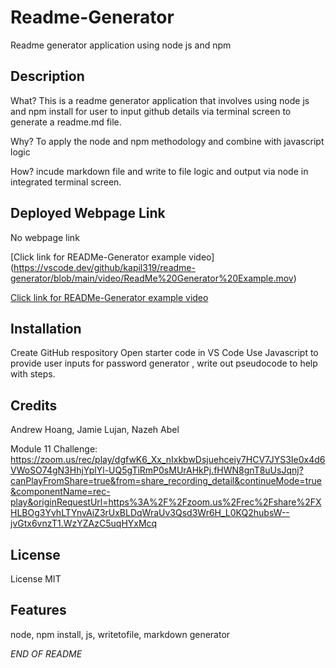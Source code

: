 # Readme-Generator
Readme generator application using node js and npm

## Description 

What? This is a readme generator application that involves using node js and npm install for user to input github details via terminal screen to generate a readme.md file. 

Why? To apply the node and npm methodology and combine with javascript logic

How? incude markdown file and write to file logic and output via node in integrated terminal screen.

## Deployed Webpage Link

No webpage link

[Click link for READMe-Generator example video] (https://vscode.dev/github/kapil319/readme-generator/blob/main/video/ReadMe%20Generator%20Example.mov)

[Click link for READMe-Generator example video](<video/ReadMe Generator Example.mov>)

## Installation

Create GitHub respository 
Open starter code in VS Code
Use Javascript to provide user inputs for password generator , write out pseudocode to help with steps.



## Credits

Andrew Hoang,
Jamie Lujan,
Nazeh Abel

Module 11 Challenge:
https://zoom.us/rec/play/dgfwK6_Xx_nIxkbwDsjuehceiy7HCV7JYS3Ie0x4d6VWoSO74gN3HhjYplYl-UQ5gTiRmP0sMUrAHkPj.fHWN8gnT8uUsJqnj?canPlayFromShare=true&from=share_recording_detail&continueMode=true&componentName=rec-play&originRequestUrl=https%3A%2F%2Fzoom.us%2Frec%2Fshare%2FXHLBOg3YvhLTYnvAiZ3rUxBLDqWraUv3Qsd3Wr6H_L0KQ2hubsW--jvGtx6vnzT1.WzYZAzC5uqHYxMcq

## License

License MIT

## Features

node, npm install, js, writetofile, markdown generator


*END OF README*